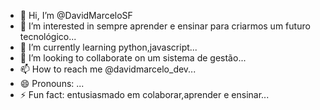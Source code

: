 - 👋 Hi, I’m @DavidMarceloSF
- 👀 I’m interested in sempre aprender e ensinar para criarmos um futuro tecnológico...
- 🌱 I’m currently learning python,javascript...
- 💞️ I’m looking to collaborate on um sistema de gestão...
- 📫 How to reach me @davidmarcelo_dev...
- 😄 Pronouns: ...
- ⚡ Fun fact: entusiasmado em colaborar,aprender e ensinar...

<!---
DavidMarceloSF/DavidMarceloSF is a ✨ special ✨ repository because its `README.md` (this file) appears on your GitHub profile.
You can click the Preview link to take a look at your changes.
--->
